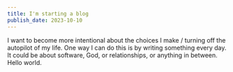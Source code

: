 ```yaml
---
title: I'm starting a blog
publish_date: 2023-10-10
---
```


I want to become more intentional about the choices I make / turning off the
autopilot of my life. One way I can do this is by writing something every day.
It could be about software, God, or relationships, or anything in between. Hello
world.
